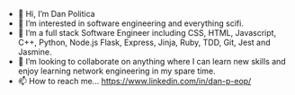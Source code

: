 - 👋 Hi, I’m Dan Politica
- 👀 I’m interested in software engineering and everything scifi.
- 🌱 I’m a full stack Software Engineer including CSS, HTML, Javascript, C++, Python, Node.js Flask, Express, Jinja, Ruby, TDD, Git, Jest and Jasmine. 
- 💞️ I’m looking to collaborate on anything where I can learn new skills and enjoy learning network engineering in my spare time. 
- 📫 How to reach me... 
https://www.linkedin.com/in/dan-p-eop/
